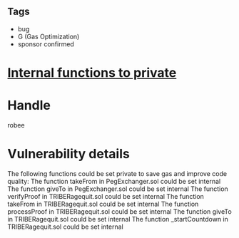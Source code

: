 ## Tags

- bug
- G (Gas Optimization)
- sponsor confirmed

# [Internal functions to private](https://github.com/code-423n4/2021-11-fei-findings/issues/26) 

# Handle

robee


# Vulnerability details

The following functions could be set private to save gas and improve code quality:
        The function takeFrom in PegExchanger.sol could be set internal
        The function giveTo in PegExchanger.sol could be set internal
        The function verifyProof in TRIBERagequit.sol could be set internal
        The function takeFrom in TRIBERagequit.sol could be set internal
        The function processProof in TRIBERagequit.sol could be set internal
        The function giveTo in TRIBERagequit.sol could be set internal
        The function _startCountdown in TRIBERagequit.sol could be set internal

